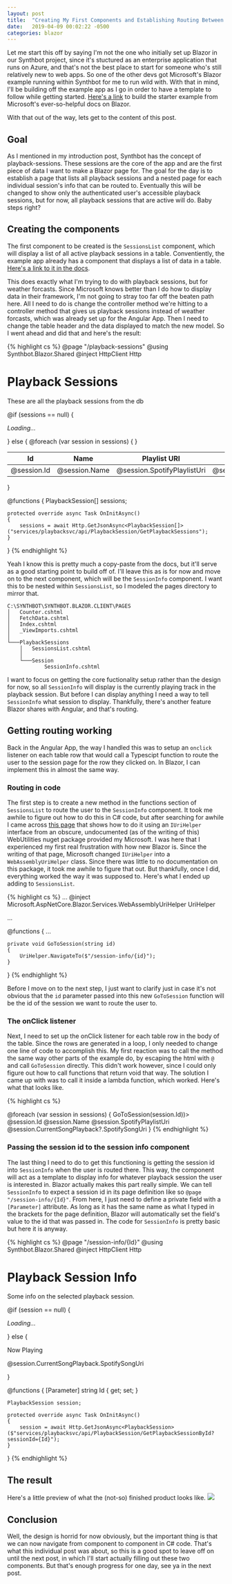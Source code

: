 ```yaml
---
layout: post
title:  "Creating My First Components and Establishing Routing Between Them"
date:   2019-04-09 00:02:22 -0500
categories: blazor
---
```

Let me start this off by saying I'm not the one who initially set up Blazor in our Synthbot project, since it's stuctured as an enterprise application that runs on Azure, and that's not the best place to start for someone who's still relatively new to web apps. So one of the other devs got Microsoft's Blazor example running within Synthbot for me to run wild with. With that in mind, I'll be building off the example app as I go in order to have a template to follow while getting started. [Here's a link][blazor-getting-started] to build the starter example from Microsoft's ever-so-helpful docs on Blazor.

With that out of the way, lets get to the content of this post.

## Goal
As I mentioned in my introduction post, Synthbot has the concept of playback-sessions. These sessions are the core of the app and are the first piece of data I want to make a Blazor page for. The goal for the day is to establish a page that lists all playback sessions and a nested page for each individual session's info that can be routed to. Eventually this will be changed to show only the authenticated user's accessible playback sessions, but for now, all playback sessions that are active will do. Baby steps right?

## Creating the components
The first component to be created is the `SessionsList` component, which will display a list of all active playback sessions in a table. Conventiently, the example app already has a component that displays a list of data in a table. [Here's a link to it in the docs][weather-component].

This does exactly what I'm trying to do with playback sessions, but for weather forcasts. Since Microsoft knows better than I do how to display data in their framework, I'm not going to stray too far off the beaten path here. All I need to do is change the controller method we're hitting to a controller method that gives us playback sessions instead of weather forcasts, which was already set up for the Angular App. Then I need to change the table header and the data displayed to match the new model. So I went ahead and did that and here's the result:

{% highlight cs %}
@page "/playback-sessions"
@using Synthbot.Blazor.Shared
@inject HttpClient Http

<h1>Playback Sessions</h1>

<p>These are all the playback sessions from the db</p>

@if (sessions == null)
{
	<p><em>Loading...</em></p>
}
else
{
	<table class="table">
		<thead>
			<tr>
				<th>Id</th>
				<th>Name</th>
				<th>Playlist URI</th>
				<th>Now Playing Song URI</th>
			</tr>
		</thead>
		<tbody>
			@foreach (var session in sessions)
			{
				<tr>
					<td>@session.Id</td>
					<td>@session.Name</td>
					<td>@session.SpotifyPlaylistUri</td>
					<td>@session.CurrentSongPlayback?.SpotifySongUri</td>
				</tr>
			}
		</tbody>
	</table>
}

@functions {
	PlaybackSession[] sessions;

	protected override async Task OnInitAsync()
	{
		sessions = await Http.GetJsonAsync<PlaybackSession[]>("services/playbacksvc/api/PlaybackSession/GetPlaybackSessions");
	}
}
{% endhighlight %}

Yeah I know this is pretty much a copy-paste from the docs, but it'll serve as a good starting point to build off of. I'll leave this as is for now and move on to the next component, which will be the `SessionInfo` component. I want this to be nested within `SessionsList`, so I modeled the pages directory to mirror that. 

```
C:\SYNTHBOT\SYNTHBOT.BLAZOR.CLIENT\PAGES
│   Counter.cshtml
│   FetchData.cshtml
│   Index.cshtml
│   _ViewImports.cshtml
│
└───PlaybackSessions
    │   SessionsList.cshtml
    │
    └───Session
            SessionInfo.cshtml
```

I want to focus on getting the core fuctionality setup rather than the design for now, so all `SessionInfo` will display is the currently playing track in the playback session. But before I can display anything I need a way to tell `SessionInfo` what session to display. Thankfully, there's another feature Blazor shares with Angular, and that's routing.

## Getting routing working
Back in the Angular App, the way I handled this was to setup an `onclick` listener on each table row that would call a Typescipt function to route the user to the session page for the row they clicked on. In Blazor, I can implement this in almost the same way. 

### Routing in code
The first step is to create a new method in the functions section of `SessionsList` to route the user to the `SessionInfo` component. It took me awhile to figure out how to do this in C# code, but after searching for awhile I came across [this page][uri-helper] that shows how to do it using an `IUriHelper` interface from an obscure, undocumented (as of the writing of this) WebUtilities nuget package provided my Microsoft. I was here that I experienced my first real frustration with how new Blazor is. Since the writing of that page, Microsoft changed `IUriHelper` into a `WebAssemblyUriHelper` class. Since there was little to no documentation on this package, it took me awhile to figure that out. But thankfully, once I did, everything worked the way it was supposed to. Here's what I ended up adding to `SessionsList`.

{% highlight cs %}
...
@inject Microsoft.AspNetCore.Blazor.Services.WebAssemblyUriHelper UriHelper

...

@functions {
    ...

    private void GoToSession(string id)
	{
		UriHelper.NavigateTo($"/session-info/{id}");
	}
}
{% endhighlight %}

Before I move on to the next step, I just want to clarify just in case it's not obvious that the `id` parameter passed into this new `GoToSession` function will be the id of the session we want to route the user to. 

### The onClick listener
Next, I need to set up the onClick listener for each table row in the body of the table. Since the rows are generated in a loop, I only needed to change one line of code to accomplish this. My first reaction was to call the method the same way other parts of the example do, by escaping the html with `@` and call `GoToSession` directly. This didn't work however, since I could only figure out how to call functions that return void that way. The solution I came up with was to call it inside a lambda function, which worked. Here's what that looks like.

{% highlight cs %}
<tbody>
    @foreach (var session in sessions)
    {
        <tr onclick=@(e => GoToSession(session.Id))>
            <td>@session.Id</td>
            <td>@session.Name</td>
            <td>@session.SpotifyPlaylistUri</td>
            <td>@session.CurrentSongPlayback?.SpotifySongUri</td>
        </tr>
    }
</tbody>
{% endhighlight %}

### Passing the session id to the session info component
The last thing I need to do to get this functioning is getting the session id into `SessionInfo` when the user is routed there. This way, the component will act as a template to display info for whatever playback session the user is interested in. Blazor actually makes this part really simple. We can tell `SessionInfo` to expect a session id in its page definition like so `@page "/session-info/{Id}"`. From here, I just need to define a private field with a `[Parameter]` attribute. As long as it has the same name as what I typed in the brackets for the page definition, Blazor will automatically set the field's value to the id that was passed in. The code for `SessionInfo` is pretty basic but here it is anyway.

{% highlight cs %}
@page "/session-info/{Id}"
@using Synthbot.Blazor.Shared
@inject HttpClient Http

<h1>Playback Session Info</h1>

<p>Some info on the selected playback session.</p>

@if (session == null)
{
	<p><em>Loading...</em></p>
}
else
{
	<p>Now Playing</p>
	<p>@session.CurrentSongPlayback.SpotifySongUri</p>
}

@functions {
	[Parameter]
	string Id { get; set; }

	PlaybackSession session;

	protected override async Task OnInitAsync()
	{
		session = await Http.GetJsonAsync<PlaybackSession>($"services/playbacksvc/api/PlaybackSession/GetPlaybackSessionById?sessionId={Id}");
	}
}
{% endhighlight %}

## The result
Here's a little preview of what the (not-so) finished product looks like.
![](/assets/2019-04-10-creating-my-first-components/result.gif)

## Conclusion
Well, the design is horrid for now obviously, but the important thing is that we can now navigate from component to component in C# code. That's what this individual post was about, so this is a good spot to leave off on until the next post, in which I'll start actually filling out these two components. But that's enough progress for one day, see ya in the next post.

[blazor-getting-started]: https://docs.microsoft.com/en-us/aspnet/core/client-side/spa/blazor/get-started?view=aspnetcore-3.0&tabs=visual-studio
[weather-component]: https://docs.microsoft.com/en-us/aspnet/core/tutorials/build-your-first-razor-components-app?view=aspnetcore-3.0#dependency-injection
[uri-helper]: https://learn-blazor.com/pages/router/#accessing-query-parameters